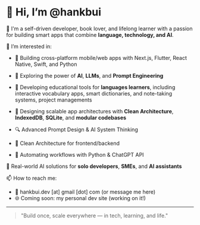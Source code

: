 # 👋 Hi, I’m @hankbui

🎯 I'm a self-driven developer, book lover, and lifelong learner with a passion for building smart apps that combine **language, technology, and AI**.

👀 I’m interested in:
- 📱 Building cross-platform mobile/web apps with Next.js, Flutter, React Native, Swift, and Python
- 🤖 Exploring the power of **AI**, **LLMs**, and **Prompt Engineering**
- 🧠 Developing educational tools for **languages learners**, including interactive vocabulary apps, smart dictionaries, and note-taking systems, project managements
- 🔐 Designing scalable app architectures with **Clean Architecture**, **IndexedDB**, **SQLite**, and **modular codebases**

- 🔍 Advanced Prompt Design & AI System Thinking
- 🧱 Clean Architecture for frontend/backend
- 🧰 Automating workflows with Python & ChatGPT API

🧠 Real-world AI solutions for **solo developers**, **SMEs**, and **AI assistants**

📫 How to reach me:
- 💌 hankbui.dev [at] gmail [dot] com (or message me here)
- 🌐 Coming soon: my personal dev site (working on it!)

---

> "Build once, scale everywhere — in tech, learning, and life."



<!---
hankbui/hankbui is a ✨ special ✨ repository because its `README.md` (this file) appears on your GitHub profile.
You can click the Preview link to take a look at your changes.
--->
